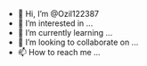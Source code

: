 - 👋 Hi, I’m @Ozil122387
- 👀 I’m interested in ...
- 🌱 I’m currently learning ...
- 💞️ I’m looking to collaborate on ...
- 📫 How to reach me ...

<!---
Ozil122387/Ozil122387 is a ✨ special ✨ repository because its `README.md` (this file) appears on your GitHub profile.
You can click the Preview link to take a look at your changes.
--->
